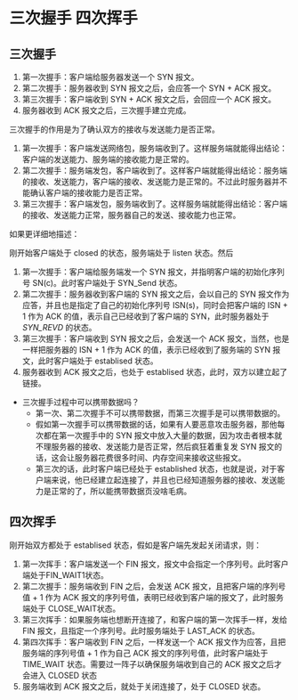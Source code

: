# 三次握手 四次挥手

## 三次握手

1. 第一次握手：客户端给服务器发送一个 SYN 报文。
2. 第二次握手：服务器收到 SYN 报文之后，会应答一个 SYN + ACK 报文。
3. 第三次握手：客户端收到 SYN + ACK 报文之后，会回应一个 ACK 报文。
4. 服务器收到 ACK 报文之后，三次握手建立完成。

三次握手的作用是为了确认双方的接收与发送能力是否正常。

1. 第一次握手：客户端发送网络包，服务端收到了。这样服务端就能得出结论：客户端的发送能力、服务端的接收能力是正常的。
2. 第二次握手：服务端发包，客户端收到了。这样客户端就能得出结论：服务端的接收、发送能力，客户端的接收、发送能力是正常的。不过此时服务器并不能确认客户端的接收能力是否正常。
3. 第三次握手：客户端发包，服务端收到了。这样服务端就能得出结论：客户端的接收、发送能力正常，服务器自己的发送、接收能力也正常。

如果更详细地描述：

刚开始客户端处于 closed 的状态，服务端处于 listen 状态。然后

1. 第一次握手：客户端给服务端发一个 SYN 报文，并指明客户端的初始化序列号 SN(c)。此时客户端处于 SYN_Send 状态。
2. 第二次握手：服务器收到客户端的 SYN 报文之后，会以自己的 SYN 报文作为应答，并且也是指定了自己的初始化序列号 ISN(s)，同时会把客户端的 ISN + 1 作为 ACK 的值，表示自己已经收到了客户端的 SYN，此时服务器处于 *SYN_REVD* 的状态。
3. 第三次握手：客户端收到 SYN 报文之后，会发送一个 ACK 报文，当然，也是一样把服务器的 ISN + 1 作为 ACK 的值，表示已经收到了服务端的 SYN 报文，此时客户端处于 establised 状态。
4. 服务器收到 ACK 报文之后，也处于 establised 状态，此时，双方以建立起了链接。

* 三次握手过程中可以携带数据吗？
    * 第一次、第二次握手不可以携带数据，而第三次握手是可以携带数据的。
    * 假如第一次握手可以携带数据的话，如果有人要恶意攻击服务器，那他每次都在第一次握手中的 SYN 报文中放入大量的数据，因为攻击者根本就不理服务器的接收、发送能力是否正常，然后疯狂着重复发 SYN 报文的话，这会让服务器花费很多时间、内存空间来接收这些报文。
    * 第三次的话，此时客户端已经处于 established 状态，也就是说，对于客户端来说，他已经建立起连接了，并且也已经知道服务器的接收、发送能力是正常的了，所以能携带数据页没啥毛病。

## 四次挥手

刚开始双方都处于 establised 状态，假如是客户端先发起关闭请求，则：

1. 第一次挥手：客户端发送一个 FIN 报文，报文中会指定一个序列号。此时客户端处于FIN_WAIT1状态。
2. 第二次握手：服务端收到 FIN 之后，会发送 ACK 报文，且把客户端的序列号值 + 1 作为 ACK 报文的序列号值，表明已经收到客户端的报文了，此时服务端处于 CLOSE_WAIT状态。
3. 第三次挥手：如果服务端也想断开连接了，和客户端的第一次挥手一样，发给 FIN 报文，且指定一个序列号。此时服务端处于 LAST_ACK 的状态。
4. 第四次挥手：客户端收到 FIN 之后，一样发送一个 ACK 报文作为应答，且把服务端的序列号值 + 1 作为自己 ACK 报文的序列号值，此时客户端处于 TIME_WAIT 状态。需要过一阵子以确保服务端收到自己的 ACK 报文之后才会进入 CLOSED 状态
5. 服务端收到 ACK 报文之后，就处于关闭连接了，处于 CLOSED 状态。

